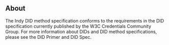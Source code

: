 ## About

The Indy DID method specification conforms to the requirements in the DID specification currently published by the W3C Credentials Community Group. For more information about DIDs and DID method specifications, please see the DID Primer and DID Spec.
